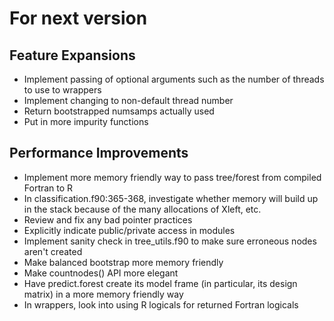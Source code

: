 

For next version
================
Feature Expansions
------------------
* Implement passing of optional arguments such as the number of threads to use to wrappers
* Implement changing to non-default thread number
* Return bootstrapped numsamps actually used
* Put in more impurity functions

Performance Improvements
------------------------
* Implement more memory friendly way to pass tree/forest from compiled Fortran to R
* In classification.f90:365-368, investigate whether memory will build up in the stack because of the many allocations of Xleft, etc.
* Review and fix any bad pointer practices
* Explicitly indicate public/private access in modules
* Implement sanity check in tree_utils.f90 to make sure erroneous nodes aren't created
* Make balanced bootstrap more memory friendly
* Make countnodes() API more elegant
* Have predict.forest create its model frame (in particular, its design matrix) in a more memory friendly way
* In wrappers, look into using R logicals for returned Fortran logicals

